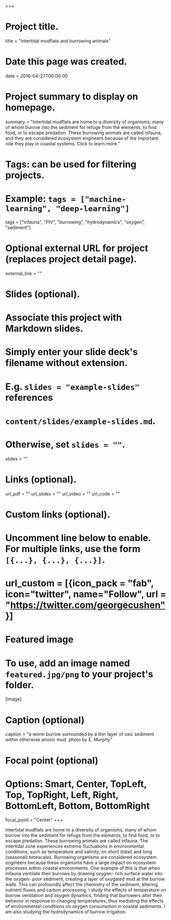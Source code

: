 +++
# Project title.
title = "Intertidal mudflats and burrowing animals"

# Date this page was created.
date = 2016-04-27T00:00:00

# Project summary to display on homepage.
summary = "Intertidal mudflats are home to a diversity of organisms, many of whom burrow into the sediment for refuge from the elements, to find food, or to escape predation. These burrowing animals are called infauna, and they are considered ecosystem engineers because of the important role they play in coastal systems. Click to learn more."

# Tags: can be used for filtering projects.
# Example: `tags = ["machine-learning", "deep-learning"]`
tags = ["infauna", "PIV", "burrowing", "hydrodynamics", "oxygen", "sediment"]

# Optional external URL for project (replaces project detail page).
external_link = ""

# Slides (optional).
#   Associate this project with Markdown slides.
#   Simply enter your slide deck's filename without extension.
#   E.g. `slides = "example-slides"` references 
#   `content/slides/example-slides.md`.
#   Otherwise, set `slides = ""`.
slides = ""

# Links (optional).
url_pdf = ""
url_slides = ""
url_video = ""
url_code = ""

# Custom links (optional).
#   Uncomment line below to enable. For multiple links, use the form `[{...}, {...}, {...}]`.
# url_custom = [{icon_pack = "fab", icon="twitter", name="Follow", url = "https://twitter.com/georgecushen"}]

# Featured image
# To use, add an image named `featured.jpg/png` to your project's folder. 
[image]
  # Caption (optional)
  caption = "a worm burrow surrounded by a thin layer of oxic sediment within otherwise anoxic mud. photo by E. Murphy"
  
  # Focal point (optional)
  # Options: Smart, Center, TopLeft, Top, TopRight, Left, Right, BottomLeft, Bottom, BottomRight
  focal_point = "Center"
+++

Intertidal mudflats are home to a diversity of organisms, many of whom burrow into the sediment for refuge from the elements, to find food, or to escape predation. These burrowing animals are called infauna. The intertidal zone experiences extreme fluctuations in environmental conditions, such as temperature and salinity, on short (tidal) and long (seasonal) timescales. Burrowing organisms are considered ecosystem engineers because these organisms have a large impact on ecosystem processes within coastal environments. One example of this is that when infauna ventilate their burrows by drawing oxygen- rich surface water into the oxygen- poor sediment, creating a layer of oxygated mud at the burrow walls. This can profoundly affect the chemistry of the sediment, altering nutrient fluxes and carbon processing. I study the effects of temperature on burrow ventilation and oxygen dynamics, finding that burrowers alter their behavior in response to changing temperatures, thus mediating the effects of environmental conditions on oxygen consumption in coastal sediments. I am also studying the hydrodynamics of burrow irrigation. 
